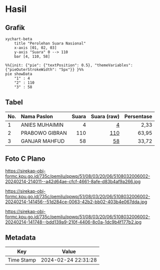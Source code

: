 # Hasil

## Grafik

```mermaid
xychart-beta
    title "Perolehan Suara Nasional"
    x-axis [01, 02, 03]
    y-axis "Suara" 0 --> 110
    bar [4, 110, 58]
```

```mermaid
%%{init: {"pie": {"textPosition": 0.5}, "themeVariables": {"pieOuterStrokeWidth": "5px"}} }%%
pie showData
    "1" : 4
    "2" : 110
    "3" : 58
```

## Tabel

| No. | Nama Paslon    | Suara | Suara (raw) | Persentase |
|:--- |:-------------- | -----:| -----------:| ----------:|
| 1   | ANIES MUHAIMIN | 4     | [4][p-1]    | 2,33       |
| 2   | PRABOWO GIBRAN | 110   | [110][p-2]  | 63,95      |
| 3   | GANJAR MAHFUD  | 58    | [58][p-3]   | 33,72      |


[p-1]: https://github.com/gigit-pemilu/pemilu-2024/blob/main/pilpres/hitung-suara/sub/51-bali/sub/08-buleleng/sub/03-busungbiu/sub/2006-titab/sub/002-tps/sub/paslon-1.txt
[p-2]: https://github.com/gigit-pemilu/pemilu-2024/blob/main/pilpres/hitung-suara/sub/51-bali/sub/08-buleleng/sub/03-busungbiu/sub/2006-titab/sub/002-tps/sub/paslon-2.txt
[p-3]: https://github.com/gigit-pemilu/pemilu-2024/blob/main/pilpres/hitung-suara/sub/51-bali/sub/08-buleleng/sub/03-busungbiu/sub/2006-titab/sub/002-tps/sub/paslon-3.txt

## Foto C Plano

https://sirekap-obj-formc.kpu.go.id/735c/pemilu/ppwp/51/08/03/20/06/5108032006002-20240214-214011--a42d64ae-cfcf-4661-8afe-d83b4af9a266.jpg

https://sirekap-obj-formc.kpu.go.id/735c/pemilu/ppwp/51/08/03/20/06/5108032006002-20240214-141456--51d284ce-0063-42b2-bb02-403b4e067dda.jpg

https://sirekap-obj-formc.kpu.go.id/735c/pemilu/ppwp/51/08/03/20/06/5108032006002-20240214-141748--bdd139a9-210f-4406-8c0a-1dc9b4f177b2.jpg


## Metadata

| Key        | Value               |
| ---------- | ------------------- |
| Time Stamp | 2024-02-24 22:31:28 |



